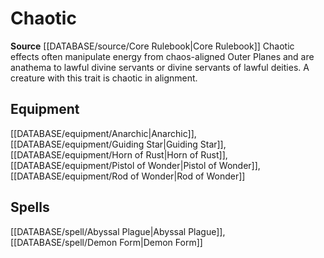 ﻿---
id: '25'
name: Chaotic
rarity: Common
source: '[[DATABASE/source/Core Rulebook|Core Rulebook]]'
trait:
- Chaotic
type: Trait

---
# Chaotic

**Source** [[DATABASE/source/Core Rulebook|Core Rulebook]] 
Chaotic effects often manipulate energy from chaos-aligned Outer Planes and are anathema to lawful divine servants or divine servants of lawful deities. A creature with this trait is chaotic in alignment.

## Equipment

[[DATABASE/equipment/Anarchic|Anarchic]], [[DATABASE/equipment/Guiding Star|Guiding Star]], [[DATABASE/equipment/Horn of Rust|Horn of Rust]], [[DATABASE/equipment/Pistol of Wonder|Pistol of Wonder]], [[DATABASE/equipment/Rod of Wonder|Rod of Wonder]]

## Spells

[[DATABASE/spell/Abyssal Plague|Abyssal Plague]], [[DATABASE/spell/Demon Form|Demon Form]]